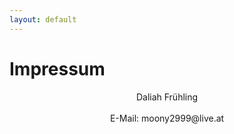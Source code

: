```yaml
---
layout: default
---
```

# Impressum
<center>
Daliah Frühling<br><br>
E-Mail: moony2999@live.at
</center>
